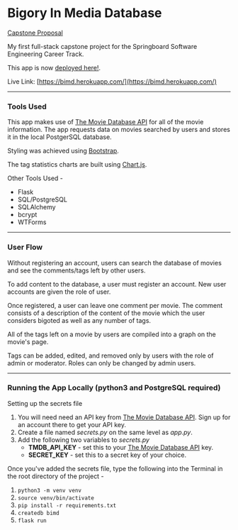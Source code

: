 # Bigory In Media Database

[Capstone Proposal](https://docs.google.com/document/d/1GIy4LwWKh6X36isgLwzILPHXZzgog_CfAB5AXcOfQzI/edit?usp=sharing)

My first full-stack capstone project for the Springboard Software Engineering Career Track.

This app is now [deployed here!](https://bimd.herokuapp.com/).

Live Link: [https://bimd.herokuapp.com/](https://bimd.herokuapp.com/)

---

### **Tools Used**

This app makes use of [The Movie Database API](https://developers.themoviedb.org/) for all of the movie information. The app requests data on movies searched by users and stores it in the local PostgerSQL database.

Styling was achieved using [Bootstrap](https://getbootstrap.com/).

The tag statistics charts are built using [Chart.js](https://www.chartjs.org/).

Other Tools Used -

- Flask
- SQL/PostgreSQL
- SQLAlchemy
- bcrypt
- WTForms

---

### **User Flow**

Without registering an account, users can search the database of movies and see the comments/tags left by other users.

To add content to the database, a user must register an account. New user accounts are given the role of user.

Once registered, a user can leave one comment per movie. The comment consists of a description of the content of the movie which the user considers bigoted as well as any number of tags.

All of the tags left on a movie by users are compiled into a graph on the movie's page.

Tags can be added, edited, and removed only by users with the role of admin or moderator. Roles can only be changed by admin users.

---

### **Running the App Locally (python3 and PostgreSQL required)**

Setting up the secrets file

1. You will need need an API key from [The Movie Database API](https://developers.themoviedb.org/). Sign up for an account there to get your API key.
2. Create a file named _secrets.py_ on the same level as _app.py_.
3. Add the following two variables to _secrets.py_
    * **TMDB_API_KEY** - set this to your [The Movie Database API](https://developers.themoviedb.org/) key.
    * **SECRET_KEY** - set this to a secret key of your choice.

Once you've added the secrets file, type the following into the Terminal in the root directory of the project -

1. `python3 -m venv venv`
2. `source venv/bin/activate`
3. `pip install -r requirements.txt`
4. `createdb bimd`
5. `flask run`